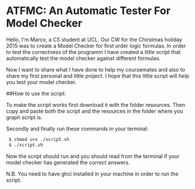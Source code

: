 # ATFMC: An Automatic Tester For Model Checker

Hello, I'm Marco, a CS student at UCL. Our CW for the Chirstmas holiday 2015 was to create a Model Checker for first order logic formulas. In order to test the correctness of the programm I have created a little script that automatically test the model checker against different formulas.

Now I want to share what I have done to help my coursemates and also to share my first personal and little project. I hope that this little script will help you test your model checker. 

##How to use the script:

To make the script works first download it with the folder resources. Then copy and paste both the script and the resources in the folder where you graph script is.

Secondly and finally run these commands in your terminal: 
```sh
 $ chmod u+x ./script.sh
 $ ./script.sh
```
Now the script should run and you should read from the terminal if your model checker has generated the 
correct answers.

N.B. You need to have ghci installed in your machine in order to run the script.
